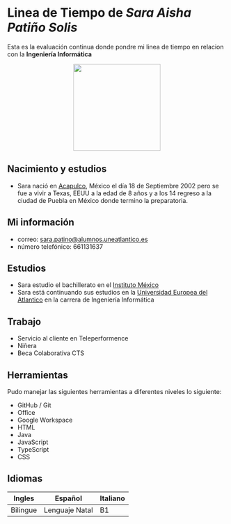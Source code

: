 # Linea de Tiempo de ***Sara Aisha Patiño Solis***
Esta es la evaluación continua donde pondre mi linea de tiempo en relacion con la **Ingeniería Informática**
<center>
  <img src="https://unisabaneta.edu.co/wp-content/uploads/2020/09/Ingenieria.jpg" width="200" />
  </center>

## Nacimiento y estudios
* Sara nació en [Acapulco](https://www.google.com/url?sa=i&url=https%3A%2F%2Fwww.tripsavvy.com%2Ftop-things-to-do-in-acapulco-1588632&psig=AOvVaw0XOupkz6zEt2v0f2n0llE7&ust=1665045536035000&source=images&cd=vfe&ved=0CAkQjRxqFwoTCJDMvI_YyPoCFQAAAAAdAAAAABAD), México el día 18 de Septiembre 2002 pero se fue a vivir a Texas, EEUU a la edad de 8 años y a los 14 regreso a la ciudad de Puebla en México donde termino la preparatoria.

## Mi información
* correo: sara.patino@alumnos.uneatlantico.es
* número telefónico: 661131637
## Estudios
* Sara estudio el bachillerato en el [Instituto México](https://www.imex.edu.mx/)
* Sara está continuando sus estudios en la [Universidad Europea del Atlantico](https://www.uneatlantico.es/) en la carrera de Ingeniería Informática 

## Trabajo
* Servicio al cliente en Teleperformence
* Niñera
* Beca Colaborativa CTS

## Herramientas
Pudo manejar las siguientes herramientas a diferentes niveles lo siguiente:
* GitHub / Git
* Office
* Google Workspace
* HTML
* Java
* JavaScript
* TypeScript
* CSS


## Idiomas

|Ingles|Español|Italiano|
|-|-|-|
|Bilingue|Lenguaje Natal|B1|
